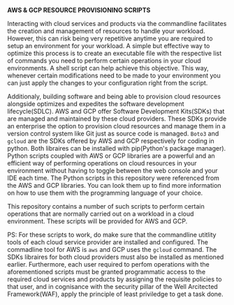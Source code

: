 **AWS & GCP RESOURCE PROVISIONING SCRIPTS**

Interacting with cloud services and products via the commandline facilitates the creation and management of resources to handle your workload. However, this can risk being very repetitive anytime you are required to setup an environment for your workload. A simple but effective way to optimize this process is to create an executable file with the respective list of commands you need to perform certain operations in your cloud environments. A shell script can help achieve this objective. This way, whenever certain modifications need to be made to your environment you can just apply the changes to your configuration right from the script. 

Additionaly, building software and being able to provision cloud resources alongside optimizes and expedites the software development lifecycle(SDLC). AWS and GCP offer Software Development Kits(SDKs) that are managed and maintained by these cloud providers. These SDKs provide an enterprise the option to provision cloud resources and manage them in a version control system like Git just as source code is managed. `Boto3` and `gcloud` are the SDKs offered by AWS and GCP respectively for coding in python. Both libraires can be installed with pip(Python's package manager). Python scripts coupled with AWS or GCP libraries are a powerful and an efficient way of performing operations on cloud resources in your environment without having to toggle between the web console and your IDE each time. The Python scripts in this repository were referenced from the AWS and GCP libraries. You can look them up to find more information on how to use them with the programming language of your choice. 


This repository contains a number of such scripts to perform certain operations that are normally carried out on a workload in a  cloud environment. These scripts will be provided for AWS and GCP.

PS: For these scripts to work, do make sure that the commandline utitlity tools of each cloud service provider are installed and configured. The commadline tool for AWS is `aws` and GCP uses the `gcloud` command. The SDKs libraires for both cloud providers must also be installed as mentioned earlier.
Furthermore, each user required to perfom operations with the aforementioned scripts must be granted programmatic access to the required cloud services and products by assigning the requisite policies to that user, and in cognisance with the security pillar of the Well Arcitected Framework(WAF), apply the principle of least priviledge to get a task done.

